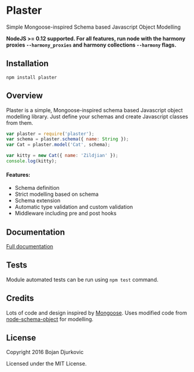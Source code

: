 # Plaster

Simple Mongoose-inspired Schema based Javascript Object Modelling

**NodeJS >= 0.12 supported. For all features, run node with the harmony proxies ````--harmony_proxies```` and harmony collections ````--harmony```` flags.**

## Installation

`npm install plaster`

## Overview

Plaster is a simple, Mongoose-inspired schema based Javascript object modelling library. Just define your schemas and
create Javascript classes from them.

```js
var plaster = require('plaster');
var schema = plaster.schema({ name: String });
var Cat = plaster.model('Cat', schema);

var kitty = new Cat({ name: 'Zildjian' });
console.log(kitty);
```

#### Features:

* Schema definition
* Strict modelling based on schema
* Schema extension
* Automatic type validation and custom validation
* Middleware including pre and post hooks

## Documentation

[Full documentation](https://bojand.github.com/plaster)

## Tests

Module automated tests can be run using `npm test` command.

## Credits

Lots of code and design inspired by [Mongoose](http://mongoosejs.com/).
Uses modified code from [node-schema-object](https://github.com/scotthovestadt/node-schema-object) for modelling.

## License

Copyright 2016 Bojan Djurkovic

Licensed under the MIT License.